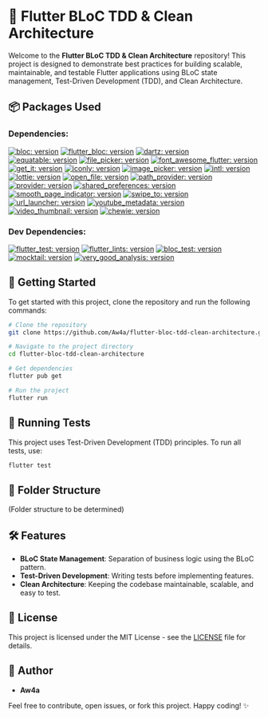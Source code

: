 # 🚀 Flutter BLoC TDD & Clean Architecture

Welcome to the **Flutter BLoC TDD & Clean Architecture** repository! This project is designed to demonstrate best practices for building scalable, maintainable, and testable Flutter applications using BLoC state management, Test-Driven Development (TDD), and Clean Architecture.

## 📦 Packages Used

### Dependencies:

[![bloc: version](https://img.shields.io/badge/bloc-^8.1.4-blue.svg)](https://pub.dev/packages/bloc)
[![flutter_bloc: version](https://img.shields.io/badge/flutter__bloc-^8.1.6-blue.svg)](https://pub.dev/packages/flutter_bloc)
[![dartz: version](https://img.shields.io/badge/dartz-^0.10.1-blue.svg)](https://pub.dev/packages/dartz)
[![equatable: version](https://img.shields.io/badge/equatable-^2.0.5-blue.svg)](https://pub.dev/packages/equatable)
[![file_picker: version](https://img.shields.io/badge/file__picker-^8.1.2-blue.svg)](https://pub.dev/packages/file_picker)
[![font_awesome_flutter: version](https://img.shields.io/badge/font__awesome__flutter-^10.7.0-blue.svg)](https://pub.dev/packages/font_awesome_flutter)
[![get_it: version](https://img.shields.io/badge/get__it-^8.0.0-blue.svg)](https://pub.dev/packages/get_it)
[![iconly: version](https://img.shields.io/badge/iconly-^1.0.1-blue.svg)](https://pub.dev/packages/iconly)
[![image_picker: version](https://img.shields.io/badge/image__picker-^1.1.2-blue.svg)](https://pub.dev/packages/image_picker)
[![intl: version](https://img.shields.io/badge/intl-^0.19.0-blue.svg)](https://pub.dev/packages/intl)
[![lottie: version](https://img.shields.io/badge/lottie-^3.0.0-blue.svg)](https://pub.dev/packages/lottie)
[![open_file: version](https://img.shields.io/badge/open__file-^3.5.8-blue.svg)](https://pub.dev/packages/open_file)
[![path_provider: version](https://img.shields.io/badge/path__provider-^2.1.4-blue.svg)](https://pub.dev/packages/path_provider)
[![provider: version](https://img.shields.io/badge/provider-^6.1.2-blue.svg)](https://pub.dev/packages/provider)
[![shared_preferences: version](https://img.shields.io/badge/shared__preferences-^2.3.2-blue.svg)](https://pub.dev/packages/shared_preferences)
[![smooth_page_indicator: version](https://img.shields.io/badge/smooth__page__indicator-^1.2.0+3-blue.svg)](https://pub.dev/packages/smooth_page_indicator)
[![swipe_to: version](https://img.shields.io/badge/swipe__to-^1.0.6-blue.svg)](https://pub.dev/packages/swipe_to)
[![url_launcher: version](https://img.shields.io/badge/url__launcher-^6.3.1-blue.svg)](https://pub.dev/packages/url_launcher)
[![youtube_metadata: version](https://img.shields.io/badge/youtube__metadata-^1.0.1-blue.svg)](https://pub.dev/packages/youtube_metadata)
[![video_thumbnail: version](https://img.shields.io/badge/video__thumbnail-^0.5.3-blue.svg)](https://pub.dev/packages/video_thumbnail)
[![chewie: version](https://img.shields.io/badge/chewie-^1.8.5-blue.svg)](https://pub.dev/packages/chewie)

### Dev Dependencies:

[![flutter_test: version](https://img.shields.io/badge/flutter__test-^-blue.svg)](https://pub.dev/packages/flutter_test)
[![flutter_lints: version](https://img.shields.io/badge/flutter__lints-^4.0.0-blue.svg)](https://pub.dev/packages/flutter_lints)
[![bloc_test: version](https://img.shields.io/badge/bloc__test-^9.1.7-blue.svg)](https://pub.dev/packages/bloc_test)
[![mocktail: version](https://img.shields.io/badge/mocktail-^1.0.4-blue.svg)](https://pub.dev/packages/mocktail)
[![very_good_analysis: version](https://img.shields.io/badge/style-very__good__analysis-B22C89.svg)](https://pub.dev/packages/very_good_analysis)

## 📑 Getting Started

To get started with this project, clone the repository and run the following commands:

```bash
# Clone the repository
git clone https://github.com/Aw4a/flutter-bloc-tdd-clean-architecture.git

# Navigate to the project directory
cd flutter-bloc-tdd-clean-architecture

# Get dependencies
flutter pub get

# Run the project
flutter run
```

## 🧪 Running Tests

This project uses Test-Driven Development (TDD) principles. To run all tests, use:

```bash
flutter test
```

## 📂 Folder Structure

(Folder structure to be determined)

## 🛠️ Features

- **BLoC State Management**: Separation of business logic using the BLoC pattern.
- **Test-Driven Development**: Writing tests before implementing features.
- **Clean Architecture**: Keeping the codebase maintainable, scalable, and easy to test.

## 📄 License

This project is licensed under the MIT License - see the [LICENSE](LICENSE.md) file for details.

## 👤 Author

- **Aw4a**

Feel free to contribute, open issues, or fork this project. Happy coding! ✨
